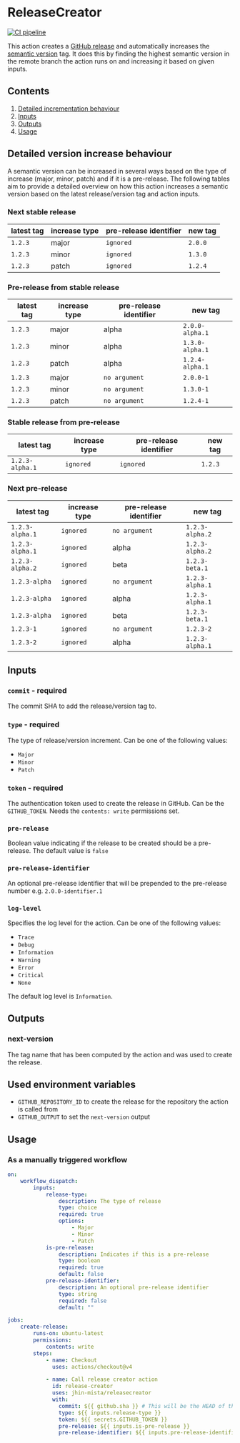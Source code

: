 # ReleaseCreator

[![CI pipeline](https://github.com/jhin-mista/ReleaseCreator/actions/workflows/ci.yml/badge.svg?branch=main)](https://github.com/jhin-mista/ReleaseCreator/actions/workflows/ci.yml)

This action creates a [GitHub release](https://docs.github.com/en/repositories/releasing-projects-on-github/about-releases) and automatically increases the [semantic version](https://semver.org) tag. It does this by finding the highest semantic version in the remote branch the action runs on and increasing it based on given inputs.

## Contents
1. [Detailed incrementation behaviour](#detailed-incrementation-behaviour)
1. [Inputs](#inputs)
1. [Outputs](#outputs)
1. [Usage](#usage)

## Detailed version increase behaviour
A semantic version can be increased in several ways based on the type of increase (major, minor, patch) and if it is a pre-release. The following tables aim to provide a detailed overview on how this action increases a semantic version based on the latest release/version tag and action inputs.

### Next stable release
| latest tag | increase type | pre-release identifier | new tag |
|--------|--------|--------|--------|
| `1.2.3` | major | `ignored` | `2.0.0` |
| `1.2.3` | minor | `ignored` | `1.3.0` |
| `1.2.3` | patch | `ignored` | `1.2.4` |

### Pre-release from stable release
| latest tag | increase type | pre-release identifier | new tag |
|--------|--------|--------|--------|
| `1.2.3` | major | alpha | `2.0.0-alpha.1` |
| `1.2.3` | minor | alpha | `1.3.0-alpha.1` |
| `1.2.3` | patch | alpha | `1.2.4-alpha.1` |
| `1.2.3` | major | `no argument` | `2.0.0-1` |
| `1.2.3` | minor | `no argument` | `1.3.0-1` |
| `1.2.3` | patch | `no argument` | `1.2.4-1` |

### Stable release from pre-release
| latest tag | increase type | pre-release identifier | new tag |
|--------|--------|--------|--------|
| `1.2.3-alpha.1` | `ignored` | `ignored` | `1.2.3` | 

### Next pre-release
| latest tag | increase type | pre-release identifier | new tag |
|--------|--------|--------|--------|
| `1.2.3-alpha.1` | `ignored` | `no argument` | `1.2.3-alpha.2` | 
| `1.2.3-alpha.1` | `ignored` | alpha | `1.2.3-alpha.2` |
| `1.2.3-alpha.2` | `ignored` | beta | `1.2.3-beta.1` | 
| `1.2.3-alpha` | `ignored` | `no argument` | `1.2.3-alpha.1` |
| `1.2.3-alpha` | `ignored` | alpha | `1.2.3-alpha.1` |
| `1.2.3-alpha` | `ignored` | beta | `1.2.3-beta.1` |
| `1.2.3-1` | `ignored` | `no argument`| `1.2.3-2` |
| `1.2.3-2` | `ignored` | alpha | `1.2.3-alpha.1` |

## Inputs

### `commit` - required
The commit SHA to add the release/version tag to.

### `type` - required
The type of release/version increment. Can be one of the following values:
- `Major`
- `Minor`
- `Patch`

### `token` - required
The authentication token used to create the release in GitHub. Can be the `GITHUB_TOKEN`. Needs the `contents: write` permissions set.

### `pre-release`
Boolean value indicating if the release to be created should be a pre-release. The default value is `false`

### `pre-release-identifier`
An optional pre-release identifier that will be prepended to the pre-release number e.g. `2.0.0-identifier.1`

### `log-level`
Specifies the log level for the action. Can be one of the following values:
- `Trace`
- `Debug`
- `Information`
- `Warning`
- `Error`
- `Critical`
- `None`

The default log level is `Information`.

## Outputs

### next-version
The tag name that has been computed by the action and was used to create the release.

## Used environment variables
- `GITHUB_REPOSITORY_ID` to create the release for the repository the action is called from
- `GITHUB_OUTPUT` to set the `next-version` output

## Usage

### As a manually triggered workflow
```yaml
on:
    workflow_dispatch: 
        inputs:
            release-type:
                description: The type of release
                type: choice
                required: true
                options:
                    - Major
                    - Minor
                    - Patch
            is-pre-release:
                description: Indicates if this is a pre-release
                type: boolean
                required: true
                default: false
            pre-release-identifier:
                description: An optional pre-release identifier
                type: string
                required: false
                default: ""

jobs:
    create-release:
        runs-on: ubuntu-latest
        permissions:
            contents: write
        steps:
            - name: Checkout
              uses: actions/checkout@v4

            - name: Call release creator action
              id: release-creator
              uses: jhin-mista/releasecreator
              with:
                commit: ${{ github.sha }} # This will be the HEAD of the branch the workflow runs on
                type: ${{ inputs.release-type }}
                token: ${{ secrets.GITHUB_TOKEN }}
                pre-release: ${{ inputs.is-pre-release }}
                pre-release-identifier: ${{ inputs.pre-release-identifier }}
```